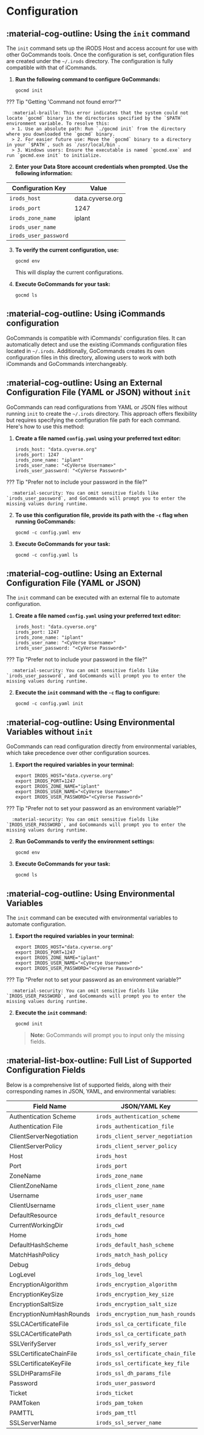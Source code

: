 # Configuration

## :material-cog-outline: Using the `init` command

The `init` command sets up the iRODS Host and access account for use with other GoCommands tools. Once the configuration is set, configuration files are created under the `~/.irods` directory. The configuration is fully compatible with that of iCommands.

1. **Run the following command to configure GoCommands:**
   ```
   gocmd init
   ```

??? Tip "Getting 'Command not found error?'"

      :material-braille: This error indicates that the system could not locate `gocmd` binary in the directories specified by the `$PATH` environment variable. To resolve this:
      > 1. Use an absolute path: Run `./gocmd init` from the directory where you downloaded the `gocmd` binary.
      > 2. For easier future use: Move the `gocmd` binary to a directory in your `$PATH`, such as `/usr/local/bin`.
      > 3. Windows users: Ensure the executable is named `gocmd.exe` and run `gocmd.exe init` to initialize.

2. **Enter your Data Store account credentials when prompted. Use the following information:**

| Configuration Key | Value |
|-------------------|-------|
| `irods_host`      | data.cyverse.org |
| `irods_port`      | 1247 |
| `irods_zone_name` | iplant |
| `irods_user_name` |  <CyVerse Username> |
| `irods_user_password` | <CyVerse Password> |
   
3. **To verify the current configuration, use:**
   ```
   gocmd env
   ```
   This will display the current configurations.

4. **Execute GoCommands for your task:**
   ```
   gocmd ls
   ```

## :material-cog-outline: Using iCommands configuration

GoCommands is compatible with iCommands' configuration files. It can automatically detect and use the existing iCommands configuration files located in `~/.irods`. Additionally, GoCommands creates its own configuration files in this directory, allowing users to work with both iCommands and GoCommands interchangeably.

## :material-cog-outline: Using an External Configuration File (YAML or JSON) without `init`

GoCommands can read configurations from YAML or JSON files without running `init` to create the `~/.irods` directory. This approach offers flexibility but requires specifying the configuration file path for each command. Here's how to use this method:

1. **Create a file named `config.yaml` using your preferred text editor:**
   ```
   irods_host: "data.cyverse.org"
   irods_port: 1247
   irods_zone_name: "iplant"
   irods_user_name: "<CyVerse Username>"
   irods_user_password: "<CyVerse Password>"
   ```

??? Tip "Prefer not to include your password in the file?"

      :material-security: You can omit sensitive fields like `irods_user_password`, and GoCommands will prompt you to enter the missing values during runtime.

2. **To use this configuration file, provide its path with the `-c` flag when running GoCommands:**
   ```
   gocmd -c config.yaml env
   ```

3. **Execute GoCommands for your task:**
   ```
   gocmd -c config.yaml ls
   ```

## :material-cog-outline: Using an External Configuration File (YAML or JSON)

The `init` command can be executed with an external file to automate configuration.

1. **Create a file named `config.yaml` using your preferred text editor:**
   ```
   irods_host: "data.cyverse.org"
   irods_port: 1247
   irods_zone_name: "iplant"
   irods_user_name: "<CyVerse Username>"
   irods_user_password: "<CyVerse Password>"
   ```

??? Tip "Prefer not to include your password in the file?"

      :material-security: You can omit sensitive fields like `irods_user_password`, and GoCommands will prompt you to enter the missing values during runtime.

2. **Execute the `init` command with the `-c` flag to configure:**
   ```
   gocmd -c config.yaml init
   ```

## :material-cog-outline: Using Environmental Variables without `init`

GoCommands can read configuration directly from environmental variables, which take precedence over other configuration sources.

1. **Export the required variables in your terminal:**
   ```
   export IRODS_HOST="data.cyverse.org"
   export IRODS_PORT=1247
   export IRODS_ZONE_NAME="iplant"
   export IRODS_USER_NAME="<CyVerse Username>"
   export IRODS_USER_PASSWORD="<CyVerse Password>"
   ```

??? Tip "Prefer not to set your password as an environment variable?"

      :material-security: You can omit sensitive fields like `IRODS_USER_PASSWORD`, and GoCommands will prompt you to enter the missing values during runtime.

2. **Run GoCommands to verify the environment settings:**
   ```
   gocmd env
   ```

3. **Execute GoCommands for your task:**
   ```
   gocmd ls
   ```

## :material-cog-outline: Using Environmental Variables

The `init` command can be executed with environmental variables to automate configuration.

1. **Export the required variables in your terminal:**
   ```
   export IRODS_HOST="data.cyverse.org"
   export IRODS_PORT=1247
   export IRODS_ZONE_NAME="iplant"
   export IRODS_USER_NAME="<CyVerse Username>"
   export IRODS_USER_PASSWORD="<CyVerse Password>"
   ```

??? Tip "Prefer not to set your password as an environment variable?"

      :material-security: You can omit sensitive fields like `IRODS_USER_PASSWORD`, and GoCommands will prompt you to enter the missing values during runtime.

2. **Execute the `init` command:**
   ```
   gocmd init
   ```

   > **Note:** GoCommands will prompt you to input only the missing fields.


## :material-list-box-outline: Full List of Supported Configuration Fields

Below is a comprehensive list of supported fields, along with their corresponding names in JSON, YAML, and environmental variables:

| Field Name                     | JSON/YAML Key                     | Environmental Variable              | Default Value                    |
|--------------------------------|------------------------------------|-------------------------------------|---------------------------------|
| Authentication Scheme           | `irods_authentication_scheme`     | `IRODS_AUTHENTICATION_SCHEME`       | native                           |
| Authentication File             | `irods_authentication_file`       | `IRODS_AUTHENTICATION_FILE`         | ~/irods/.irodsA                 |
| ClientServerNegotiation        | `irods_client_server_negotiation` | `IRODS_CLIENT_SERVER_NEGOTIATION`   | off                              |
| ClientServerPolicy             | `irods_client_server_policy`       | `IRODS_CLIENT_SERVER_POLICY`        | CS_NEG_REFUSE                    |
| Host                           | `irods_host`                      | `IRODS_HOST`                        |                                 |
| Port                           | `irods_port`                      | `IRODS_PORT`                        | 1247                            |
| ZoneName                       | `irods_zone_name`                 | `IRODS_ZONE_NAME`                   |                                 |
| ClientZoneName                 | `irods_client_zone_name`          | `IRODS_CLIENT_ZONE_NAME`            |                                 |
| Username                       | `irods_user_name`                 | `IRODS_USER_NAME`                   |                                 |
| ClientUsername                 | `irods_client_user_name`          | `IRODS_CLIENT_USER_NAME`            |                                 |
| DefaultResource                | `irods_default_resource`          | `IRODS_DEFAULT_RESOURCE`            |                                 |
| CurrentWorkingDir              | `irods_cwd`                       | `IRODS_CWD`                         |                                 |
| Home                           | `irods_home`                      | `IRODS_HOME`                        |                                 |
| DefaultHashScheme              | `irods_default_hash_scheme`       | `IRODS_DEFAULT_HASH_SCHEME`         | SHA256                           |
| MatchHashPolicy                | `irods_match_hash_policy`         | `IRODS_MATCH_HASH_POLICY`           |                                 |
| Debug                          | `irods_debug`                     | `IRODS_DEBUG`                       |                                 |
| LogLevel                       | `irods_log_level`                 | `IRODS_LOG_LEVEL`                   | 0                               |
| EncryptionAlgorithm            | `irods_encryption_algorithm`      | `IRODS_ENCRYPTION_ALGORITHM`        | AES-256-CBC                      |
| EncryptionKeySize              | `irods_encryption_key_size`       | `IRODS_ENCRYPTION_KEY_SIZE`         | 32                              |
| EncryptionSaltSize             | `irods_encryption_salt_size`      | `IRODS_ENCRYPTION_SALT_SIZE`        | 8                               |
| EncryptionNumHashRounds        | `irods_encryption_num_hash_rounds`| `IRODS_ENCRYPTION_NUM_HASH_ROUNDS`  | 16                              |
| SSLCACertificateFile           | `irods_ssl_ca_certificate_file`   | `IRODS_SSL_CA_CERTIFICATE_FILE`     |                                 |
| SSLCACertificatePath           | `irods_ssl_ca_certificate_path`   | `IRODS_SSL_CA_CERTIFICATE_PATH`     |                                 |
| SSLVerifyServer                | `irods_ssl_verify_server`         | `IRODS_SSL_VERIFY_SERVER`           | hostname                         |
| SSLCertificateChainFile        | `irods_ssl_certificate_chain_file`| `IRODS_SSL_CERTIFICATE_CHAIN_FILE`  |                                 |
| SSLCertificateKeyFile          | `irods_ssl_certificate_key_file`  | `IRODS_SSL_CERTIFICATE_KEY_FILE`    |                                 |
| SSLDHParamsFile                | `irods_ssl_dh_params_file`        | `IRODS_SSL_DH_PARAMS_FILE`          |                                 |
| Password                       | `irods_user_password`             | `IRODS_USER_PASSWORD`               |                                 |
| Ticket                         | `irods_ticket`                    | `IRODS_TICKET`                      |                                 |
| PAMToken                       | `irods_pam_token`                 | `IRODS_PAM_TOKEN`                   |                                 |
| PAMTTL                         | `irods_pam_ttl`                   | `IRODS_PAM_TTL`                     |                                 |
| SSLServerName                  | `irods_ssl_server_name`           | `IRODS_SSL_SERVER_NAME`             |                                 |
